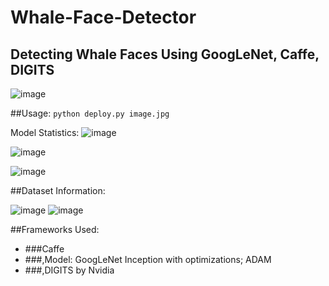# Whale-Face-Detector
## Detecting Whale Faces Using GoogLeNet, Caffe, DIGITS
![image](https://user-images.githubusercontent.com/12884292/42422608-d478ad1e-8306-11e8-9e51-795c15b47a3e.png)

##Usage:
```python deploy.py image.jpg```
  
Model Statistics:
![image](https://user-images.githubusercontent.com/12884292/42422532-9c7da2bc-8305-11e8-9375-9ba067102100.png)

![image](https://user-images.githubusercontent.com/12884292/42422551-f21b7b5e-8305-11e8-98b6-4e9a2241b141.png)

![image](https://user-images.githubusercontent.com/12884292/42422554-fbafa0aa-8305-11e8-827a-c2d80dcf3563.png)

##Dataset Information:

![image](https://user-images.githubusercontent.com/12884292/42422621-01b1501a-8307-11e8-8487-298d1b4eced4.png)
![image](https://user-images.githubusercontent.com/12884292/42422572-435c43b8-8306-11e8-9e57-822f9a4968c2.png)

##Frameworks Used:
   * ###Caffe
   * ###,Model: GoogLeNet Inception with optimizations; ADAM
   * ###,DIGITS by Nvidia
  
 
